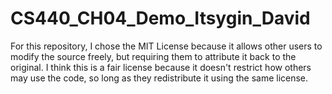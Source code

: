 # CS440_CH04_Demo_Itsygin_David

For this repository, I chose the MIT License because it allows other users to modify the source freely, but requiring them to attribute it back to the original. I think this is a fair license because it doesn't restrict how others may use the code, so long as they redistribute it using the same license.
